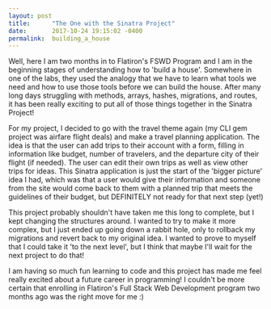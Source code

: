 ```yaml
---
layout: post
title:      "The One with the Sinatra Project"
date:       2017-10-24 19:15:02 -0400
permalink:  building_a_house
---
```



Well, here I am two months in to Flatiron's FSWD Program and I am in the beginning stages of understanding how to 'build a house'. Somewhere in one of the labs, they used the analogy that we have to learn what tools we need and how to use those tools before we can build the house. After many long days struggling with methods, arrays, hashes, migrations, and routes, it has been really exciting to put all of those things together in the Sinatra Project!

For my project, I decided to go with the travel theme again (my CLI gem project was airfare flight deals) and make a travel planning application. The idea is that the user can add trips to their account with a form, filling in information like budget, number of travelers, and the departure city of their flight (if needed). The user can edit their own trips as well as view other trips for ideas. This Sinatra application is just the start of the 'bigger picture' idea I had, which was that a user would give their information and someone from the site would come back to them with a planned trip that meets the guidelines of their budget, but DEFINITELY not ready for that next step (yet!)

This project probably shouldn't have taken me this long to complete, but I kept changing the structures around. I wanted to try to make it more complex, but I just ended up going down a rabbit hole, only to rollback my migrations and revert back to my original idea. I wanted to prove to myself that I could take it 'to the next level', but I think that maybe I'll wait for the next project to do that!

I am having so much fun learning to code and this project has made me feel really excited about a future career in programming! I couldn't be more certain that enrolling in Flatiron's Full Stack Web Development program two months ago was the right move for me :)

